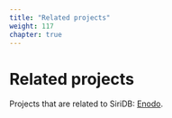 ```yaml
---
title: "Related projects"
weight: 117
chapter: true
---
```


# Related projects

Projects that are related to SiriDB: [Enodo](./enodo).